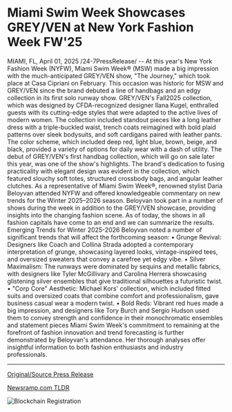 # Miami Swim Week Showcases GREY/VEN at New York Fashion Week FW'25

MIAMI, FL, April 01, 2025 /24-7PressRelease/ -- At this year's New York Fashion Week (NYFW), Miami Swim Week® (MSW) made a big impression with the much-anticipated GREY/VEN show, "The Journey," which took place at Casa Cipriani on February. This occasion was historic for MSW and GREY/VEN since the brand debuted a line of handbags and an edgy collection in its first solo runway show.  GREY/VEN's Fall2025 collection, which was designed by CFDA-recognized designer Ilana Kugel, enthralled guests with its cutting-edge styles that were adapted to the active lives of modern women. The collection included standout pieces like a long leather dress with a triple-buckled waist, trench coats reimagined with bold plaid patterns over sleek bodysuits, and soft cardigans paired with leather pants. The color scheme, which included deep red, light blue, brown, beige, and black, provided a variety of options for daily wear with a dash of utility.  The debut of GREY/VEN's first handbag collection, which will go on sale later this year, was one of the show's highlights. The brand's dedication to fusing practicality with elegant design was evident in the collection, which featured slouchy soft totes, structured crossbody bags, and angular leather clutches.  As a representative of Miami Swim Week®, renowned stylist Daria Beloyvan attended NYFW and offered knowledgeable commentary on new trends for the Winter 2025–2026 season. Beloyvan took part in a number of shows during the week in addition to the GREY/VEN showcase, providing insights into the changing fashion scene. As of today, the shows in all fashion capitals have come to an end and we can summarize the results.  Emerging Trends for Winter 2025-2026  Beloyvan noted a number of significant trends that will affect the forthcoming season: •	Grunge Revival: Designers like Coach and Collina Strada adopted a contemporary interpretation of grunge, showcasing layered looks, vintage-inspired tees, and oversized sweaters that convey a carefree yet edgy vibe. •	Silver Maximalism: The runways were dominated by sequins and metallic fabrics, with designers like Tyler McGillivary and Carolina Herrera showcasing glistening silver ensembles that give traditional silhouettes a futuristic twist. •	"Corp Core" Aesthetic: Michael Kors' collection, which included fitted suits and oversized coats that combine comfort and professionalism, gave business casual wear a modern twist. •	Bold Reds: Vibrant red hues made a big impression, and designers like Tory Burch and Sergio Hudson used them to convey strength and confidence in their monochromatic ensembles and statement pieces  Miami Swim Week's commitment to remaining at the forefront of fashion innovation and trend forecasting is further demonstrated by Beloyvan's attendance. Her thorough analyses offer insightful information to both fashion enthusiasts and industry professionals. 

---

[Original/Source Press Release](https://www.24-7pressrelease.com/press-release/521205/miami-swim-week-showcases-greyven-at-new-york-fashion-week-fw25)
                    

[Newsramp.com TLDR](https://newsramp.com/curated-news/miami-swim-week-r-stuns-at-nyfw-with-grey-ven-show-and-handbag-debut/dfe608ca7861b2fbc2f22d3f22fdabe3) 

 

 



![Blockchain Registration](https://cdn.newsramp.app/24-7PressRelease/qrcode/254/1/icon1Nia.webp)